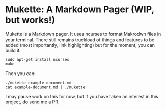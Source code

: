 # Mukette: A Markdown Pager (WIP, but works!)


Mukette is a Markdown pager. It uses ncurses to format Makrodwn files in your terminal. There still remains truckload of things and features to be added (most importantly, link highlighting) but for the moment, you can build it.


```
sudo apt-get install ncurses
make
```

Then you can:

```
./mukette example-document.md
cat example-document.md | ./mukette
```


I may pause work on this for now, but if you have taken an interest in this project, do send me a PR.



